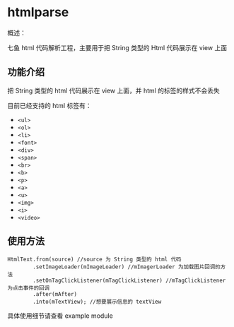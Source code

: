 # htmlparse

概述：

七鱼 html 代码解析工程，主要用于把 String 类型的 Html 代码展示在 view 上面

## 功能介绍

把 String 类型的 html 代码展示在 view 上面，并 html 的标签的样式不会丢失

目前已经支持的 html 标签有：

- ```<ul>```
- ```<ol>```
- ```<li>```
- ```<font>```
- ```<div>```
- ```<span>```
- ```<br>```
- ```<b>```
- ```<p>```
- ```<a>```
- ```<u>```
- ```<img>```
- ```<i>```
- ```<video>```

## 使用方法

```
HtmlText.from(source) //source 为 String 类型的 html 代码
	    .setImageLoader(mImageLoader) //mImagerLoader 为加载图片回调的方法
	    .setOnTagClickListener(mTagClickListener) //mTagClickListener 为点击事件的回调
	    .after(mAfter) 
	    .into(mTextView); //想要展示信息的 textView
```

具体使用细节请查看 example module